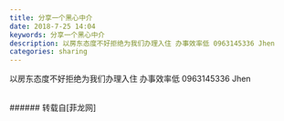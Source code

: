 ```yaml
---
title: 分享一个黑心中介
date: 2018-7-25 14:04
keywords: 分享一个黑心中介
description: 以房东态度不好拒绝为我们办理入住 办事效率低 0963145336 Jhen
categories: sharing
---
```

<td class="t_f" id="postmessage_1550196">

以房东态度不好拒绝为我们办理入住 办事效率低 0963145336 Jhen<br/>
<img alt="" border="0" class="zoom" data-cf-modified-aacdfbb92e042eddf57f8fc9-="" file="http://www.flw.ph/data/appbyme/upload/image/201807/25/RR6TbGJ0X7L8.jpg" id="aimg_H8F50" lazyloadthumb="1" onclick="" onmouseover="" src="http://www.flw.ph/data/appbyme/upload/image/201807/25/RR6TbGJ0X7L8.jpg"/><br/>
<br/>
</td>
###### 转载自[菲龙网]